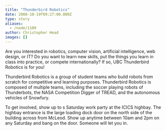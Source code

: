 ```yaml
---
title: "Thunderbird Robotics"
date: 2008-10-19T09:27:00.000Z
type: story
aliases:
  - /node/1109
author: Christopher Head
images: []
---
```


<div class="field field-name-body field-type-text-with-summary field-label-hidden"><div class="field-items"><div class="field-item even"><p>Are you interested in robotics, computer vision, artificial intelligence, web design, or IT?  Do you want to learn new skills, put the things you learn in class into practice, or compete internationally?  If so, UBC Thunderbird Robotics is for you!</p>
<p>Thunderbird Robotics is a group of student teams who build robots from scratch for competitive and learning purposes.  Thunderbird Robotics is composed of multiple teams, including the soccer playing robots of Thunderbots, the NASA Competition Digger of TREAD, and the autonomous vehicles of Snowfury.</p>
<p>To get involved, show up to s Saturday work party at the ICICS highbay.  The highbay entrance is the large loading dock door on the north side of the building across from  McLeod.  Show up anytime between 10am and 2pm on any Saturday and bang on the door.  Someone will let you in.</p>
</div></div></div>    <footer>
          </footer>
